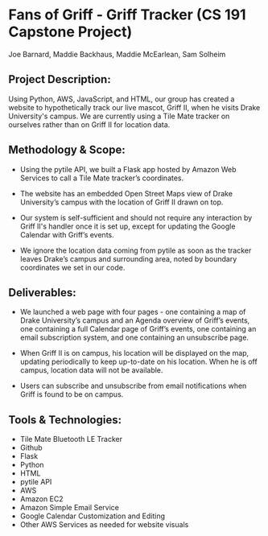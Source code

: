 # Fans of Griff - Griff Tracker (CS 191 Capstone Project)

Joe Barnard, Maddie Backhaus, Maddie McEarlean, Sam Solheim


## Project Description:

Using Python, AWS, JavaScript, and HTML, our group has created a website to hypothetically track our live mascot, Griff II, when he visits Drake University's campus. We are currently using a Tile Mate tracker on ourselves rather than on Griff II for location data.

## Methodology & Scope:

-   Using the pytile API, we built a Flask app hosted by Amazon Web Services to call a Tile Mate tracker’s coordinates.
    
-   The website has an embedded Open Street Maps view of Drake University’s campus with the location of Griff II drawn on top.
    
-   Our system is self-sufficient and should not require any interaction by Griff II's handler once it is set up, except for updating the Google Calendar with Griff’s events.
    
-   We ignore the location data coming from pytile as soon as the tracker leaves Drake’s campus and surrounding area, noted by boundary coordinates we set in our code.
    

## Deliverables:

-   We launched a web page with four pages - one containing a map of Drake University’s campus and an Agenda overview of Griff’s events, one containing a full Calendar page of Griff’s events, one containing an email subscription system, and one containing an unsubscribe page.
    
-   When Griff II is on campus, his location will be displayed on the map, updating periodically to keep up-to-date on his location. When he is off campus, location data will not be available.
    
-   Users can subscribe and unsubscribe from email notifications when Griff is found to be on campus.
    

## Tools & Technologies:

-   Tile Mate Bluetooth LE Tracker
-   Github
-   Flask
-   Python
-   HTML
-   pytile API   
-   AWS
-   Amazon EC2
-   Amazon Simple Email Service
-   Google Calendar Customization and Editing
-   Other AWS Services as needed for website visuals
